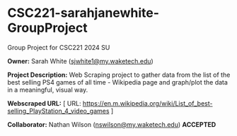 # CSC221-sarahjanewhite-GroupProject
Group Project for CSC221 2024 SU

__Owner:__ Sarah White (sjwhite1@my.waketech.edu)

__Project Description:__ Web Scraping project to gather data from the list of the best selling PS4 games of all time - Wikipedia page and graph/plot the data in a meaningful, visual way.

__Webscraped URL:__ [ URL: https://en.m.wikipedia.org/wiki/List_of_best-selling_PlayStation_4_video_games ]

__Collaborator:__ Nathan Wilson (nswilson@my.waketech.edu) **ACCEPTED**

